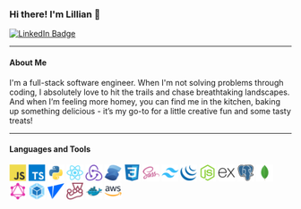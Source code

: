 
### Hi there! I'm Lillian 👋

<div id="header">
  <a href="https://www.linkedin.com/in/lillian-tenn/" target="_blank">
    <img src="https://img.shields.io/badge/LinkedIn-blue?style=for-the-badge&logo=linkedin&logoColor=white" alt="LinkedIn Badge"/>
  </a>
</div>
<hr>
<h4>About Me</h4>
I'm a full-stack software engineer. When I'm not solving problems through coding, I absolutely love to hit the trails and chase breathtaking landscapes. And when I’m feeling more homey, you can find me in the kitchen, baking up something delicious - it’s my go-to for a little creative fun and some tasty treats!
<hr>
<h4>Languages and Tools</h4>
<div id="icons">
  <a href="https://www.javascript.com/" target="_blank"><img src="js.png" width="30" alt="js" /></a>
  <a href="hhttps://www.typescriptlang.org/" target="_blank"><img src="ts.png" width="30" alt="ts" /></a>
  <a href="https://www.python.org/" target="_blank"><img src="python.png" width="30" alt="python" /></a>
  <a href="https://react.dev/" target="_blank"><img src="react.png" width="30" alt="react" /></a>
  <a href="https://redux.js.org/" target="_blank"><img src="redux.png" width="30" alt="redux" /></a>
  <a href="https://solidjs.com/" target="_blank"><img src="solidjs.png" width="30" alt="solidjs" /></a>
  <a href="https://developer.mozilla.org/en-US/docs/Web/CSS" target="_blank"><img src="css.png" width="30" alt="html" /></a>
  <a href="https://sass-lang.com/" target="_blank"><img src="sass.png" width="30" alt="sass" /></a>
  <a href="https://tailwindcss.com/" target="_blank"><img src="tailwind.png" width="30" alt="tailwind" /></a>
  <a href="https://jquery.com/" target="_blank"><img src="jquery.png" width="30" alt="jquery" /></a>
  <a href="https://nodejs.org/" target="_blank"><img src="nodejs.png" width="30" alt="nodejs" /></a>
  <a href="https://expressjs.com/" target="_blank"><img src="express.png" width="30" alt="expressjs" /></a>
  <a href="https://postgresql.org/" target="_blank"><img src="postgresql.png" width="30" alt="postgresql" /></a>
  <a href="https://mongodb.com/" target="_blank"><img src="mongo.png" width="30" alt="mongo" /></a>
  <a href="https://graphql.org/" target="_blank"><img src="graphql.png" width="30" alt="graphql" /></a>
  <a href="https://webpack.js.org/" target="_blank"><img src="webpack.png" width="30" alt="webpack" /></a>
  <a href="https://vitejs.dev/" target="_blank"><img src="vite.png" width="30" alt="vite" /></a>
  <a href="https://jestjs.io/" target="_blank"><img src="jest.png" width="30" alt="jest" /></a>
  <a href="https://docker.com/" target="_blank"><img src="docker.png" width="30" alt="docker" /></a>
  <a href="https://aws.amazon.com/" target="_blank"><img src="aws.png" width="30" alt="aws" /></a>
</div>
<!-- <hr> -->
<!-- <h4>GitHub Stats</h4>

![GitHub stats](https://github-readme-stats.vercel.app/api?username=tenn501&theme=buefy)
![Top Langs](https://github-readme-stats.vercel.app/api/top-langs/?username=tenn501&layout=compact&theme=buefy) -->
<!--
**tenn501/tenn501** is a ✨ _special_ ✨ repository because its `README.md` (this file) appears on your GitHub profile.

Here are some ideas to get you started:

- 🔭 I’m currently working on ...
- 🌱 I’m currently learning ...
- 👯 I’m looking to collaborate on ...
- 🤔 I’m looking for help with ...
- 💬 Ask me about ...
- 📫 How to reach me: ... 
- 😄 Pronouns: ...
- ⚡ Fun fact: ...
-->
